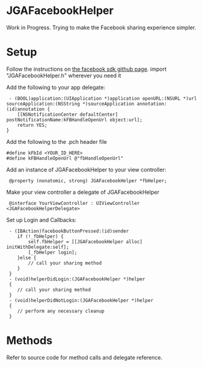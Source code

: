 JGAFacebookHelper
=================

Work in Progress. Trying to make the Facebook sharing experience simpler.


Setup
======
Follow the instructions on [the facebook sdk github page](https://github.com/facebook/facebook-ios-sdk).
import "JGAFacebookHelper.h" wherever you need it

Add the following to your app delegate:

     - (BOOL)application:(UIApplication *)application openURL:(NSURL *)url sourceApplication:(NSString *)sourceApplication annotation:(id)annotation {
        [[NSNotificationCenter defaultCenter] postNotificationName:kFBHandleOpenUrl object:url];
        return YES;
    }

Add the following to the .pch header file

    #define kFbId <YOUR_ID_HERE>
    #define kFBHandleOpenUrl @"fbHandleOpenUrl" 

Add an instance of JGAFacebookHelper to your view controller:

     @property (nonatomic, strong) JGAFacebookHelper *fbHelper;

Make your view controller a delegate of JGAFacebookHelper
     
     @interface YourViewController : UIViewController <JGAFacebookHelperDelegate>

Set up Login and Callbacks:
     
     - (IBAction)facebookButtonPressed:(id)sender
        if (!_fbHelper) {
            self.fbHelper = [[JGAFacebookHelper alloc] initWithDelegate:self];
            [_fbHelper login];
        }else {
            // call your sharing method
        }
     }
     - (void)helperDidLogin:(JGAFacebookHelper *)helper
     {
        // call your sharing method
     }
     - (void)helperDidNotLogin:(JGAFacebookHelper *)helper
     {
        // perform any necessary cleanup
     }


Methods
=======
Refer to source code for method calls and delegate reference.


